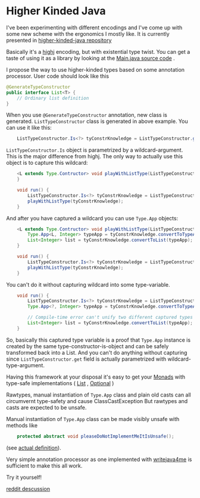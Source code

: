Higher Kinded Java
==================

I've been experimenting with different encodings and I've come up with some new scheme with the ergonomics I mostly like.
It is currently presented in [higher-kinded-java repository](https://github.com/sviperll/higher-kinded-java)

Basically it's a [highj](https://github.com/highj/highj) encoding,
but with existential type twist.
You can get a taste of using it as a library by looking at the
[Main.java source code](https://github.com/sviperll/higher-kinded-java/blob/master/src/main/java/com/github/sviperll/higherkindedjava/Main.java)
.

I propose the way to use higher-kinded types based on some annotation processor.
User code should look like this

````java
@GenerateTypeConstructor
public interface List<T> {
    // Ordinary list definition
}
````

When you use `@GenerateTypeConstructor` annotation, new class is generated.
`ListTypeConstructor` class is generated in above example.
You can use it like this:

````java
    ListTypeConstructor.Is<?> tyConstrKnowledge = ListTypeConstructor.get;
````

`ListTypeConstructor.Is` object is parametrized by a wildcard-argument.
This is the major difference from highj.
The only way to actually use this object is to capture this wildcard:

````java
    <L extends Type.Contructor> void playWithListType(ListTypeConstructor.Is<L> tyConstrKnowledge) {
    }

    void run() {
        ListTypeConstructor.Is<?> tyConstrKnowledge = ListTypeConstructor.get;
        playWithListType(tyConstrKnowledge);
    }
````

And after you have captured a wildcard you can use `Type.App` objects:

````java
    <L extends Type.Contructor> void playWithListType(ListTypeConstructor.Is<L> tyConstrKnowledge) {
        Type.App<L, Integer> typeApp = tyConstrKnowledge.convertToTypeApp(List.of(1, 2, 3));
        List<Integer> list = tyConstrKnowledge.convertToList(typeApp);
    }

    void run() {
        ListTypeConstructor.Is<?> tyConstrKnowledge = ListTypeConstructor.get;
        playWithListType(tyConstrKnowledge);
    }
````

You can't do it without capturing wildcard into some type-variable.

````java
    void run() {
        ListTypeConstructor.Is<?> tyConstrKnowledge = ListTypeConstructor.get;
        Type.App<?, Integer> typeApp = tyConstrKnowledge.convertToTypeApp(List.of(1, 2, 3));

        // Compile-time error can't unify two different captured types
        List<Integer> list = tyConstrKnowledge.convertToList(typeApp);
    }
````

So, basically this captured type variable is a proof that `Type.App` instance is created by the same
type-constructor-is-object and can be safely transformed back into a List.
And you can't do anything without capturing since `ListTypeConstructor.get` field is actually parametrized with wildcard-type-argument.

Having this framework at your disposal it's easy to get your
[Monads](https://github.com/sviperll/higher-kinded-java/blob/master/src/main/java/com/github/sviperll/higherkindedjava/Monad.java)
with type-safe implementations (
[List](https://github.com/sviperll/higher-kinded-java/blob/master/src/main/java/com/github/sviperll/higherkindedjava/data/ListMonad.java)
,
[Optional](https://github.com/sviperll/higher-kinded-java/blob/master/src/main/java/com/github/sviperll/higherkindedjava/data/OptionalMonad.java)
)

Rawtypes, manual instantiation of `Type.App` class and plain old casts
can all circumvernt type-safety and cause ClassCastException
But rawtypes and casts are expected to be unsafe.

Manual instantiation of `Type.App` class can be made visibly unsafe
with methods like

````java
    protected abstract void pleaseDoNotImplementMeItIsUnsafe();
````

(see [actual definition](https://github.com/sviperll/higher-kinded-java/blob/master/src/main/java/com/github/sviperll/higherkindedjava/Type.java#L25)).

Very simple annotation processor as one implemented with [writejava4me](https://github.com/sviperll/writejava4me)
is sufficient to make this all work.

Try it yourself!

[reddit descussion](https://www.reddit.com/r/java/comments/4wpetu/higher_kinded_types_for_java/)
